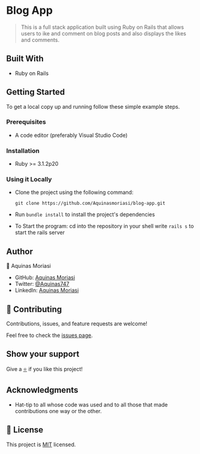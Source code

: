 # Blog App

> This is a full stack application built using Ruby on Rails that allows users to ike and comment on blog posts and also displays the likes and comments.

## Built With

- Ruby on Rails

## Getting Started

To get a local copy up and running follow these simple example steps.

### Prerequisites

- A code editor (preferably Visual Studio Code)
<!-- ### Video description -->

### Installation

- Ruby >= 3.1.2p20

### Using it Locally

- Clone the project using the following command: 
  ```
  git clone https://github.com/Aquinasmoriasi/blog-app.git
  ```
- Run `bundle install` to install the project's dependencies


- To Start the program:
  cd into the repository in your shell
  write `rails s` to start the rails server

## Author

👤 Aquinas Moriasi

- GitHub: [Aquinas Moriasi](https://github.com/Aquinasmoriasi)
- Twitter: [@Aquinas747](https://twitter.com/Aquinas747)
- LinkedIn: [Aquinas Moriasi](https://twitter.com/aquinas-moriasi)

## 🤝 Contributing

Contributions, issues, and feature requests are welcome!

Feel free to check the [issues page](https://github.com/Aquinasmoriasi/blog-app/issues).

## Show your support

Give a [⭐️](https://github.com/Aquinasmoriasi/blog-app/stargazers) if you like this project!

## Acknowledgments
- Hat-tip to all whose code was used and to all those that made contributions one way or the other.

## 📝 License

This project is [MIT](LICENSE) licensed.
